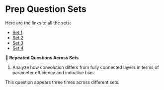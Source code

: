 # Prep Question Sets

Here are the links to all the sets:

- [Set 1](https://github.com/golishivaprasadreddy/prep/blob/main/set1.md)
- [Set 2](https://github.com/golishivaprasadreddy/prep/blob/main/set2.md)
- [Set 3](https://github.com/golishivaprasadreddy/prep/blob/main/set3.md)
- [Set 4](https://github.com/golishivaprasadreddy/prep/blob/main/set4.md)


🔁 **Repeated Questions Across Sets**
1. Analyze how convolution differs from fully connected layers in terms of parameter efficiency and inductive bias.

This question appears three times across different sets.
